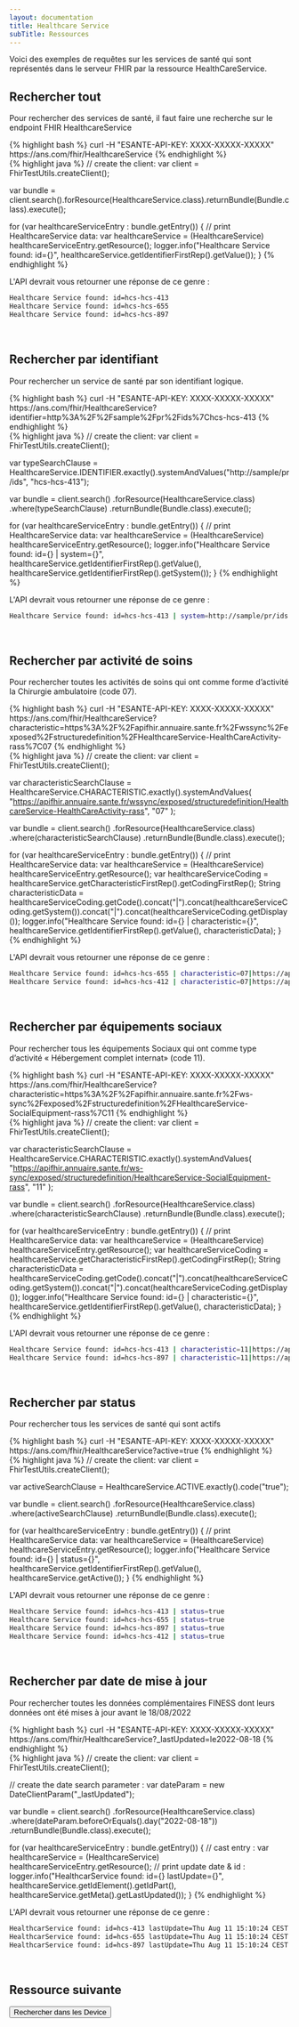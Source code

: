 ```yaml
---
layout: documentation
title: Healthcare Service
subTitle: Ressources
---
```



Voici des exemples de requêtes sur les services de santé qui sont représentés dans le serveur FHIR par la ressource HealthCareService.


## Rechercher tout

Pour rechercher des services de santé, il faut faire une recherche sur le endpoint FHIR HealthcareService

<div class="code-sample">
<div class="tab-content" data-name="curl">
{% highlight bash %}
curl -H "ESANTE-API-KEY: XXXX-XXXXX-XXXXX" https://ans.com/fhir/HealthcareService
{% endhighlight %}
</div>
<div class="tab-content" data-name="java">
{% highlight java %}
// create the client:
var client = FhirTestUtils.createClient();

var bundle = client.search().forResource(HealthcareService.class).returnBundle(Bundle.class).execute();

for (var healthcareServiceEntry : bundle.getEntry()) {
// print HealthcareService data:
var healthcareService = (HealthcareService) healthcareServiceEntry.getResource();
logger.info("Healthcare Service found: id={}", healthcareService.getIdentifierFirstRep().getValue());
}
{% endhighlight %}
</div>

</div>

L'API devrait vous retourner une réponse de ce genre :

```bash
Healthcare Service found: id=hcs-hcs-413
Healthcare Service found: id=hcs-hcs-655
Healthcare Service found: id=hcs-hcs-897
```

<br>

## Rechercher par identifiant

Pour rechercher un service de santé par son identifiant logique.

<div class="code-sample">
<div class="tab-content" data-name="curl">
{% highlight bash %}
curl -H "ESANTE-API-KEY: XXXX-XXXXX-XXXXX" https://ans.com/fhir/HealthcareService?identifier=http%3A%2F%2Fsample%2Fpr%2Fids%7Chcs-hcs-413
{% endhighlight %}
</div>
<div class="tab-content" data-name="java">
{% highlight java %}
// create the client:
var client = FhirTestUtils.createClient();

var typeSearchClause = HealthcareService.IDENTIFIER.exactly().systemAndValues("http://sample/pr/ids", "hcs-hcs-413");

var bundle = client.search()
.forResource(HealthcareService.class)
.where(typeSearchClause)
.returnBundle(Bundle.class).execute();

for (var healthcareServiceEntry : bundle.getEntry()) {
// print HealthcareService data:
var healthcareService = (HealthcareService) healthcareServiceEntry.getResource();
logger.info("Healthcare Service found: id={} | system={}", healthcareService.getIdentifierFirstRep().getValue(), healthcareService.getIdentifierFirstRep().getSystem());
}
{% endhighlight %}
</div>

</div>

L'API devrait vous retourner une réponse de ce genre :

```bash
Healthcare Service found: id=hcs-hcs-413 | system=http://sample/pr/ids
```

<br>

## Rechercher par activité de soins

Pour rechercher toutes les activités de soins qui ont comme forme d’activité la Chirurgie ambulatoire (code 07).

<div class="code-sample">
<div class="tab-content" data-name="curl">
{% highlight bash %}
curl -H "ESANTE-API-KEY: XXXX-XXXXX-XXXXX" https://ans.com/fhir/HealthcareService?characteristic=https%3A%2F%2Fapifhir.annuaire.sante.fr%2Fwssync%2Fexposed%2Fstructuredefinition%2FHealthcareService-HealthCareActivity-rass%7C07
{% endhighlight %}
</div>
<div class="tab-content" data-name="java">
{% highlight java %}
// create the client:
var client = FhirTestUtils.createClient();

var characteristicSearchClause = HealthcareService.CHARACTERISTIC.exactly().systemAndValues(
    "https://apifhir.annuaire.sante.fr/wssync/exposed/structuredefinition/HealthcareService-HealthCareActivity-rass",
    "07"
);

var bundle = client.search()
    .forResource(HealthcareService.class)
    .where(characteristicSearchClause)
    .returnBundle(Bundle.class).execute();

for (var healthcareServiceEntry : bundle.getEntry()) {
    // print HealthcareService data:
    var healthcareService = (HealthcareService) healthcareServiceEntry.getResource();
    var healthcareServiceCoding = healthcareService.getCharacteristicFirstRep().getCodingFirstRep();
    String characteristicData = healthcareServiceCoding.getCode().concat("|").concat(healthcareServiceCoding.getSystem()).concat("|").concat(healthcareServiceCoding.getDisplay());
    logger.info("Healthcare Service found: id={} | characteristic={}", healthcareService.getIdentifierFirstRep().getValue(), characteristicData);
}
{% endhighlight %}
</div>

</div>

L'API devrait vous retourner une réponse de ce genre :

```bash
Healthcare Service found: id=hcs-hcs-655 | characteristic=07|https://apifhir.annuaire.sante.fr/wssync/exposed/structuredefinition/HealthcareService-HealthCareActivity-rass|Chirurgie ambulatoire
Healthcare Service found: id=hcs-hcs-412 | characteristic=07|https://apifhir.annuaire.sante.fr/wssync/exposed/structuredefinition/HealthcareService-HealthCareActivity-rass|Chirurgie ambulatoire
```

<br>

## Rechercher par équipements sociaux

Pour rechercher tous les équipements Sociaux qui ont comme type d’activité « Hébergement complet internat» (code 11).

<div class="code-sample">
<div class="tab-content" data-name="curl">
{% highlight bash %}
curl -H "ESANTE-API-KEY: XXXX-XXXXX-XXXXX" https://ans.com/fhir/HealthcareService?characteristic=https%3A%2F%2Fapifhir.annuaire.sante.fr%2Fws-sync%2Fexposed%2Fstructuredefinition%2FHealthcareService-SocialEquipment-rass%7C11
{% endhighlight %}
</div>
<div class="tab-content" data-name="java">
{% highlight java %}
// create the client:
var client = FhirTestUtils.createClient();

var characteristicSearchClause = HealthcareService.CHARACTERISTIC.exactly().systemAndValues(
        "https://apifhir.annuaire.sante.fr/ws-sync/exposed/structuredefinition/HealthcareService-SocialEquipment-rass",
        "11"
);

var bundle = client.search()
        .forResource(HealthcareService.class)
        .where(characteristicSearchClause)
        .returnBundle(Bundle.class).execute();

for (var healthcareServiceEntry : bundle.getEntry()) {
    // print HealthcareService data:
    var healthcareService = (HealthcareService) healthcareServiceEntry.getResource();
    var healthcareServiceCoding = healthcareService.getCharacteristicFirstRep().getCodingFirstRep();
    String characteristicData = healthcareServiceCoding.getCode().concat("|").concat(healthcareServiceCoding.getSystem()).concat("|").concat(healthcareServiceCoding.getDisplay());
    logger.info("Healthcare Service found: id={} | characteristic={}", healthcareService.getIdentifierFirstRep().getValue(), characteristicData);
}
{% endhighlight %}
</div>

</div>

L'API devrait vous retourner une réponse de ce genre :

```bash
Healthcare Service found: id=hcs-hcs-413 | characteristic=11|https://apifhir.annuaire.sante.fr/ws-sync/exposed/structuredefinition/HealthcareService-SocialEquipment-rass|Hébergement complet internat
Healthcare Service found: id=hcs-hcs-897 | characteristic=11|https://apifhir.annuaire.sante.fr/ws-sync/exposed/structuredefinition/HealthcareService-SocialEquipment-rass|Hébergement complet internat
```

<br>


## Rechercher par status

Pour rechercher tous les services de santé qui sont actifs

<div class="code-sample">
<div class="tab-content" data-name="curl">
{% highlight bash %}
curl -H "ESANTE-API-KEY: XXXX-XXXXX-XXXXX" https://ans.com/fhir/HealthcareService?active=true
{% endhighlight %}
</div>
<div class="tab-content" data-name="java">
{% highlight java %}
// create the client:
var client = FhirTestUtils.createClient();

var activeSearchClause = HealthcareService.ACTIVE.exactly().code("true");

var bundle = client.search()
.forResource(HealthcareService.class)
.where(activeSearchClause)
.returnBundle(Bundle.class).execute();

for (var healthcareServiceEntry : bundle.getEntry()) {
// print HealthcareService data:
var healthcareService = (HealthcareService) healthcareServiceEntry.getResource();
logger.info("Healthcare Service found: id={} | status={}", healthcareService.getIdentifierFirstRep().getValue(), healthcareService.getActive());
}
{% endhighlight %}
</div>

</div>

L'API devrait vous retourner une réponse de ce genre :

```bash
Healthcare Service found: id=hcs-hcs-413 | status=true
Healthcare Service found: id=hcs-hcs-655 | status=true
Healthcare Service found: id=hcs-hcs-897 | status=true
Healthcare Service found: id=hcs-hcs-412 | status=true
```

<br>


## Rechercher par date de mise à jour

Pour rechercher toutes les données complémentaires FINESS dont leurs données ont été mises à jour avant le 18/08/2022

<div class="code-sample">
<div class="tab-content" data-name="curl">
{% highlight bash %}
curl -H "ESANTE-API-KEY: XXXX-XXXXX-XXXXX" https://ans.com/fhir/HealthcareService?_lastUpdated=le2022-08-18
{% endhighlight %}
</div>
<div class="tab-content" data-name="java">
{% highlight java %}
// create the client:
var client = FhirTestUtils.createClient();

// create the date search parameter :
var dateParam = new DateClientParam("_lastUpdated");

var bundle = client.search()
        .forResource(HealthcareService.class)
        .where(dateParam.beforeOrEquals().day("2022-08-18"))
        .returnBundle(Bundle.class).execute();

for (var healthcareServiceEntry : bundle.getEntry()) {
    // cast entry :
    var healthcareService = (HealthcareService) healthcareServiceEntry.getResource();
    // print update date & id :
    logger.info("HealthcarService found: id={} lastUpdate={}", healthcareService.getIdElement().getIdPart(), healthcareService.getMeta().getLastUpdated());
}
{% endhighlight %}
</div>

</div>

L'API devrait vous retourner une réponse de ce genre :

```bash
HealthcarService found: id=hcs-413 lastUpdate=Thu Aug 11 15:10:24 CEST 2022
HealthcarService found: id=hcs-655 lastUpdate=Thu Aug 11 15:10:24 CEST 2022
HealthcarService found: id=hcs-897 lastUpdate=Thu Aug 11 15:10:24 CEST 2022
```

<br/>

## Ressource suivante
<div class="text-right">
    <a href="device.html">
        <button type="button" class=" btn btn--plain btn--primary btn--icon-before">
            Rechercher dans les Device
        </button>
    </a>
</div>